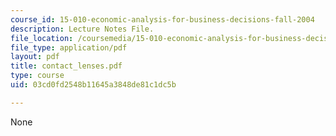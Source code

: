 ```yaml
---
course_id: 15-010-economic-analysis-for-business-decisions-fall-2004
description: Lecture Notes File.
file_location: /coursemedia/15-010-economic-analysis-for-business-decisions-fall-2004/03cd0fd2548b11645a3848de81c1dc5b_contact_lenses.pdf
file_type: application/pdf
layout: pdf
title: contact_lenses.pdf
type: course
uid: 03cd0fd2548b11645a3848de81c1dc5b

---
```

None